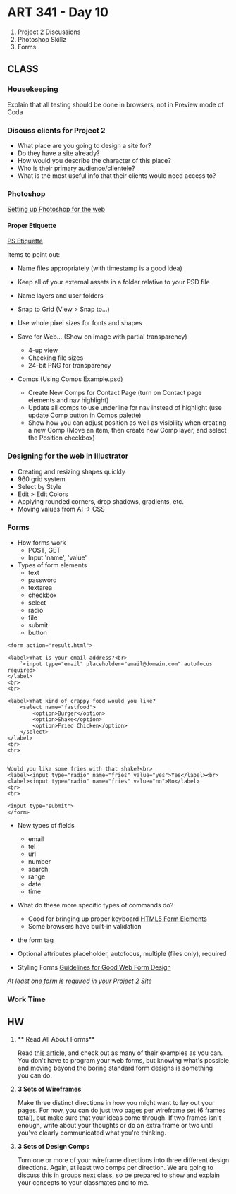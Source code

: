 
ART 341 - Day 10
=======================

1. Project 2 Discussions
2. Photoshop Skillz
3. Forms


CLASS
---------------------------------------

### Housekeeping
Explain that all testing should be done in browsers, not in Preview mode of Coda


### Discuss clients for Project 2
- What place are you going to design a site for?
- Do they have a site already?
- How would you describe the character of this place?
- Who is their primary audience/clientele?
- What is the most useful info that their clients would need access to?







### Photoshop

[Setting up Photoshop for the web](http://davidmckinney.com/blog/2013/12/31/designing-iphone-apps-how-to-setup-photoshop)

#### Proper Etiquette
[PS Etiquette](http://photoshopetiquette.com/)

Items to point out:

- Name files appropriately (with timestamp is a good idea)
- Keep all of your external assets in a folder relative to your PSD file
- Name layers and user folders
- Snap to Grid (View > Snap to…)
- Use whole pixel sizes for fonts and shapes

- Save for Web… (Show on image with partial transparency)
	- 4-up view
	- Checking file sizes
	- 24-bit PNG for transparency
	
- Comps (Using Comps Example.psd)
	- Create New Comps for Contact Page (turn on Contact page elements and nav highlight)
	- Update all comps to use underline for nav instead of highlight (use update Comp button in Comps palette)
	- Show how you can adjust position as well as visibility when creating a new Comp (Move an item, then create new Comp layer, and select the Position checkbox)
	

### Designing for the web in Illustrator
- Creating and resizing shapes quickly
- 960 grid system
- Select by Style
- Edit > Edit Colors
- Applying rounded corners, drop shadows, gradients, etc.
- Moving values from AI -> CSS





### Forms
- How forms work 
	- POST, GET
	- Input 'name', 'value'
- Types of form elements 
	- text
	- password
	- textarea
	- checkbox
	- select
	- radio
	- file
	- submit
	- button



`<form action="result.html">`

	<label>What is your email address?<br>
		`<input type="email" placeholder="email@domain.com" autofocus required>`
	</label>
	<br>
	<br>
	
	<label>What kind of crappy food would you like?
		<select name="fastfood">
			<option>Burger</option>
			<option>Shake</option>
			<option>Fried Chicken</option>
		</select>
	</label>
	<br>
	<br>
	
	
	Would you like some fries with that shake?<br>
	<label><input type="radio" name="fries" value="yes">Yes</label><br>
	<label><input type="radio" name="fries" value="no">No</label>
	<br>
	<br>
	
	<input type="submit">
	</form>	


- New types of fields
	- email
	- tel
	- url
	- number
	- search
	- range
	- date
	- time

- What do these more specific types of commands do?
	- Good for bringing up proper keyboard
		[HTML5 Form Elements](http://blog.teamtreehouse.com/using-html5-input-types-to-enhance-the-mobile-browsing-experience)
	- Some browsers have built-in validation

- the form tag
	
	<form action="Untitled.php" method="post">

- Optional attributes
	placeholder, autofocus, multiple (files only), required

- Styling Forms
	[Guidelines for Good Web Form Design](http://www.smashingmagazine.com/2011/06/27/useful-ideas-and-guidelines-for-good-web-form-design/)

*At least one form is required in your Project 2 Site*


### Work Time



HW
---------------------------------------
1. ** Read All About Forms**

	Read [this article](http://www.smashingmagazine.com/2011/06/27/useful-ideas-and-guidelines-for-good-web-form-design/), and check out as many of their examples as you can. You don't have to program your web forms, but knowing what's possible and moving beyond the boring standard form designs is something you can do.
 

2. **3 Sets of Wireframes**

	Make three distinct directions in how you might want to lay out your pages. For now, you can do just two pages per wireframe set (6 frames total), but make sure that your ideas come through. If two frames isn't enough, write about your thoughts or do an extra frame or two until you've clearly communicated what you're thinking. 


3. **3 Sets of Design Comps**

	Turn one or more of your wireframe directions into three different design directions. Again, at least two comps per direction. We are going to discuss this in groups next class, so be prepared to show and explain your concepts to your classmates and to me.
